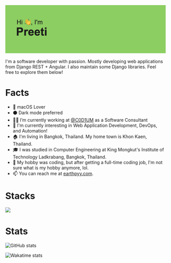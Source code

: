 ![hello there](header.png)

I'm a software developer with passion. Mostly developing web applications from Django REST + Angular. I also maintain some Django libraries. Feel free to explore them below!

# Facts

- 🍎 macOS Lover
- ⚫️ Dark mode preferred
- 👨‍💻 I’m currently working at [@C0D1UM](https://github.com/C0D1UM) as a Software Consultant
- 🌱 I'm currently interesting in Web Application Development, DevOps, and Automation!
- 🏠 I'm living in Bangkok, Thailand. My home town is Khon Kaen, Thailand.
- 🎓 I was studied in Computer Engineering at King Mongkut's Institute of Technology Ladkrabang, Bangkok, Thailand.
- 🤔 My hobby was coding, but after getting a full-time coding job, I'm not sure what is my hobby anymore, lol.
- 📫 You can reach me at [earthpyy.com](https://earthpyy.com).

# Stacks

<a href="https://stackshare.io/earthpyy/my-stack"><img src="https://img.shields.io/badge/tech-stack-blue"></a>

# Stats

![GitHub stats](https://github-readme-stats.vercel.app/api?username=earthpyy&count_private=true&show_icons=true&theme=radical)

![Wakatime stats](https://github-readme-stats.vercel.app/api/wakatime?username=earthpyy&theme=radical&layout=compact)

